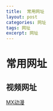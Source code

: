 ```yaml
---
title:  常用网址
layout: post
categories: 网址
tags: 网址
excerpt: 网址
---
```


# 常用网址

## 视频网址

<a href="http://www.mxdm8.com/">MX动漫</a>
